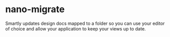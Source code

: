 # nano-migrate
Smartly updates design docs mapped to a folder so you can use your editor of choice and allow your application to keep your views up to date.

